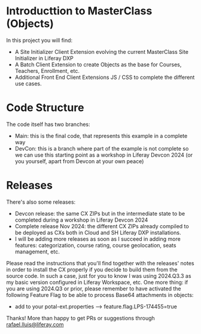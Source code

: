 # Introducttion to MasterClass (Objects)

In this project you will find:
 - A Site Initializer Client Extension evolving the current MasterClass Site Initializer in Liferay DXP
 - A Batch Client Extension to create Objects as the base for Courses, Teachers, Enrollment, etc.
 - Additional Front End Client Extensions JS / CSS to complete the different use cases.
 
# Code Structure

 The code itself has two branches:
  - Main: this is the final code, that represents this example in a complete way
  - DevCon: this is a branch where part of the example is not complete so we can use this starting point as a workshop in Liferay Devcon 2024 (or you yourself, apart from Devcon at your own peace)

# Releases
 
 There's also some releases:
  - Devcon release: the same CX ZIPs but in the intermediate state to be completed during a workshop in Liferay Devcon 2024
  - Complete release Nov 2024: the different CX ZIPs already compiled to be deployed as CXs both in Cloud and SH Liferay DXP installations. 
  - I will be adding more releases as soon as I succeed in adding more features: categorization, course rating, course geolocation, seats management, etc.
 
 Please read the instructions that you'll find together with the releases' notes in order to install the CX properly if you decide to build them from the source code. In such a case, just for you to know I was using 2024.Q3.3 as my basic version configured in Liferay Workspace, etc.
 One more thing: if you are using 2024.Q3 or prior, please remember to have activated the following Feature Flag to be able to process Base64 attachments in objects: 
  - add to your potal-ext.properties --> feature.flag.LPS-174455=true
 
 Thanks! More than happy to get PRs or suggestions through rafael.lluis@liferay.com
